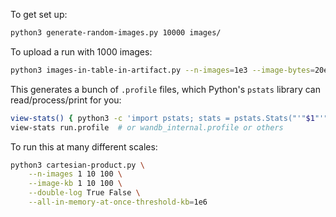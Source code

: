 To get set up:

```bash
python3 generate-random-images.py 10000 images/
```

To upload a run with 1000 images:

```bash
python3 images-in-table-in-artifact.py --n-images=1e3 --image-bytes=20e3
```

This generates a bunch of `.profile` files, which Python's `pstats` library can read/process/print for you:

```bash
view-stats() { python3 -c 'import pstats; stats = pstats.Stats("'"$1"'"); stats.sort_stats("cumtime").print_stats()'; }
view-stats run.profile  # or wandb_internal.profile or others
```

To run this at many different scales:
```bash
python3 cartesian-product.py \
    --n-images 1 10 100 \
    --image-kb 1 10 100 \
    --double-log True False \
    --all-in-memory-at-once-threshold-kb=1e6
```
